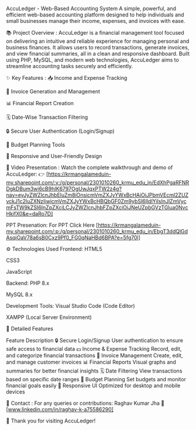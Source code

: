 AccuLedger - Web-Based Accounting System
A simple, powerful, and efficient web-based accounting platform designed to help individuals and small businesses manage their income, expenses, and invoices with ease.

📚 Project Overview : 
AccuLedger is a financial management tool focused on delivering an intuitive and reliable experience for managing personal and business finances.
It allows users to record transactions, generate invoices, and view financial summaries, all in a clean and responsive dashboard. Built using PHP, MySQL, and modern web technologies, AccuLedger aims to streamline accounting tasks securely and efficiently.

✨ Key Features : 
📥 Income and Expense Tracking

🧾 Invoice Generation and Management

📊 Financial Report Creation

🗓️ Date-Wise Transaction Filtering

🔒 Secure User Authentication (Login/Signup)

🧮 Budget Planning Tools

📱 Responsive and User-Friendly Design

🎥 Video Presentation :
Watch the complete walkthrough and demo of AccuLedger:
👉 [https://krmangalameduin-my.sharepoint.com/:v:/g/personal/2301010260_krmu_edu_in/EdXhPgaRFNRDgkDBum3wi6cB9hIK6797OgUwJqxPTW2z4g?nav=eyJyZWZlcnJhbEluZm8iOnsicmVmZXJyYWxBcHAiOiJPbmVEcml2ZUZvckJ1c2luZXNzIiwicmVmZXJyYWxBcHBQbGF0Zm9ybSI6IldlYiIsInJlZmVycmFsTW9kZSI6InZpZXciLCJyZWZlcnJhbFZpZXciOiJNeUZpbGVzTGlua0NvcHkifX0&e=daRo7D]


PPT Presenation:
For PPT Click Here [https://krmangalameduin-my.sharepoint.com/:p:/g/personal/2301010260_krmu_edu_in/EbgT3ddQlGdAsqiOaV78a6sB0Cxz9Pf0_FG0qNaHBd6BPA?e=5fg70l]



⚙️ Technologies Used
Frontend:
HTML5

CSS3

JavaScript


Backend:
PHP 8.x

MySQL 8.x

Development Tools:
Visual Studio Code (Code Editor)

XAMPP (Local Server Environment)

🚀 Detailed Features

Feature	Description
🔒 Secure Login/Signup	User authentication to ensure safe access to financial data
💵 Income & Expense Tracking	Record, edit, and categorize financial transactions
🧾 Invoice Management	Create, edit, and manage customer invoices
📊 Financial Reports	Visual graphs and summaries for better financial insights
🗓️ Date Filtering	View transactions based on specific date ranges
🎯 Budget Planning	Set budgets and monitor financial goals easily
📱 Responsive UI	Optimized for desktop and mobile devices

📩 Contact : 
For any queries or contributions:
Raghav Kumar Jha
🔗 [www.linkedin.com/in/raghav-k-a75586290]

🧡 Thank you for visiting AccuLedger!
